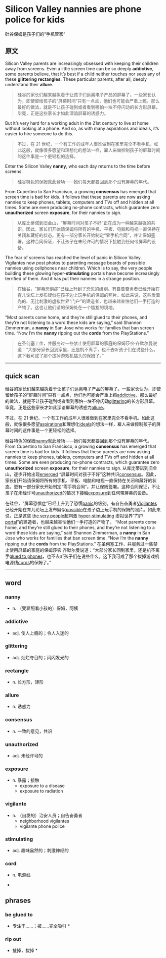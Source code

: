 
# Silicon Valley nannies are phone police for kids
硅谷保姆是孩子们的“手机管家”
## 原文

Silicon Valley parents are increasingly obsessed with keeping their children away from screens. Even a little screen time can be so deeply **addictive**, some parents believe, that it’s best if a child neither touches nor sees any of these **glittering** **rectangles**. These particular parents, after all, deeply understand their **allure**.
> 硅谷的家长们越来越执着于让孩子们远离电子产品的屏幕了。一些家长认为，即使留给孩子的“屏幕时间”只有一点点，他们也可能会严重上瘾，那么最好的做法，就是不让孩子碰到或者看到哪怕一块不停闪动的长方形屏幕。毕竟，正是这些家长才如此深谙屏幕的诱惑力。


But it’s very hard for a working adult in the 21st century to live at home without looking at a phone. And so, as with many aspirations and ideals, it’s easier to hire someone to do this.
> 不过，在 21 世纪，一个有工作的成年人很难做到在家里完全不看手机。如此这般，就像很多愿望和理想化的想法一样，雇人来做控制孩子的屏幕时间的这件事是一个更轻松的选择。


Enter the Silicon Valley **nanny**, who each day returns to the time before screens.
> 硅谷特色的保姆就此登场——她们每天都要回到那个没有屏幕的年代。


From Cupertino to San Francisco, a growing **consensus** has emerged that screen time is bad for kids. It follows that these parents are now asking nannies to keep phones, tablets, computers and TVs off and hidden at all times. Some are even producing no-phone contracts, which guarantee zero **unauthorized** screen **exposure**, for their nannies to sign.
> 从库比蒂诺到旧金山，“屏幕时间对孩子不好”正在成为一种越来越强的共识。因此，家长们开始请保姆将所有的手机、平板、电脑和电视一直保持在关闭和藏好的状态。更有一部分家长开始制定“零手机合同”，并让保姆签署。这种合同保证，不让孩子在未经许可的情况下接触到任何带屏幕的设备。


The fear of screens has reached the level of panic in Silicon Valley. Vigilantes now post photos to parenting message boards of possible nannies using cellphones near children. Which is to say, the very people building these glowing hyper-**stimulating** portals have become increasingly terrified of them. And it has put their nannies in a strange position.
> 在硅谷，“屏幕恐惧症”已经上升到了恐慌的级别。有自告奋勇者已经开始在育儿论坛上发布疑似在孩子边上玩手机的保姆的照片。如此来说，这些发着光的、无比刺激的虚拟世界“门户”的建造者，也越来越害怕他们一手打造的产物了。这也让他们请的保姆处在一个尴尬的境地。


“Most parents come home, and they’re still glued to their phones, and they’re not listening to a word these kids are saying,” said Shannon Zimmerman, a **nanny** in San Jose who works for families that ban screen time. “Now I’m the **nanny** ripping out the **cords** from the PlayStations.”
> 在圣何塞工作，并服务过一些禁止使用屏幕的家庭的保姆莎农·齐默尔曼说道：“大部分家长回到家里，还是机不离手，也不去听孩子们在说些什么。这下我可成了那个拔掉游戏机插头的保姆了。”

----
## quick scan

硅谷的家长们越来越执着于让孩子们远离电子产品的屏幕了。一些家长认为，即使留给孩子的“屏幕时间”只有一点点，他们也可能会严重上瘾<u>addictive</u>，那么最好的做法，就是不让孩子碰到或者看到哪怕一块不停闪动<u>glittering</u>的长方形屏幕。毕竟，正是这些家长才如此深谙屏幕的诱惑力<u>allure</u>。

不过，在 21 世纪，一个有工作的成年人很难做到在家里完全不看手机。如此这般，就像很多愿望<u>aspirations</u>和理想化<u>ideals</u>的想法一样，雇人来做控制孩子的屏幕时间的这件事是一个更轻松的选择。

硅谷特色的保姆<u>nanny</u>就此登场——她们每天都要回到那个没有屏幕的年代。
From Cupertino to San Francisco, a growing **consensus** has emerged that screen time is bad for kids. It follows that these parents are now asking nannies to keep phones, tablets, computers and TVs off and hidden at all times. Some are even producing no-phone contracts, which guarantee zero **unauthorized** screen **exposure**, for their nannies to sign.
从库比蒂诺到旧金山，逐步开始出现<u>emerged</u> “屏幕时间对孩子不好”这种共识<u>consensus</u>。因此，家长们开始请保姆将所有的手机、平板、电脑和电视一直保持在关闭和藏好的状态。更有一部分家长开始制定“零手机合同”，并让保姆签署。这种合同保证，不让孩子在未经许可<u>unauthorized</u>的情况下接触<u>exposure</u>到任何带屏幕的设备。

在硅谷，“屏幕恐惧症”已经上升到了恐慌<u>panic</u>的级别。有自告奋勇者<u>Vigilantes</u>已经开始在育儿论坛上发布疑似<u>possible</u>在孩子边上玩手机的保姆的照片。如此来说，正是这些 <u>the very people</u>超刺激 <u>hyper-stimulating</u> 虚拟世界“门户<u>portal</u>”的建造者，也越来越害怕他们一手打造的产物了。
“Most parents come home, and they’re still glued to their phones, and they’re not listening to a word these kids are saying,” said Shannon Zimmerman, a **nanny** in San Jose who works for families that ban screen time. “Now I’m the **nanny** ripping out the **cords** from the PlayStations.”
在圣何塞工作，并服务过一些禁止使用屏幕的家庭的保姆莎农·齐默尔曼说道：“大部分家长回到家里，还是机不离手<u>glued to phones</u>，也不去听孩子们在说些什么。这下我可成了那个拔掉游戏机电源线<u>cords</u>的保姆了。”

----
## word
### nanny
* n. （受雇照看小孩的）保姆，阿姨

### addictive
* adj. 使人上瘾的；令人入迷的

### glittering
* adj. 灿烂夺目的；闪闪发光的

### rectangle
* n. 长方形，矩形

### allure
* n. 诱惑力

### consensus
* n. 一致的意见，共识

### unauthorized
* adj. 未经许可的

### exposure
* n. 暴露；接触
	* exposure to a disease
	* exposure to radiation
### vigilante
* n. （自发的）治安人员；自告奋勇者
	* neighborhood vigilantes
	* vigilante phone police
### stimulating
* adj. 趣味盎然的；刺激神经的



### cord
* n. 电源线

* 

    
## phrases










### be glued to
* 专注于……；被……完全吸引
	* 
### rip out
* 扯掉，拔掉
	* 

